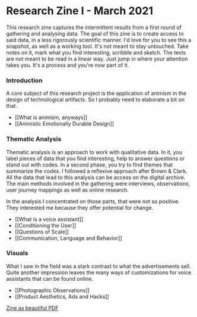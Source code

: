 # Research Zine I - March 2021
This research zine captures the intermittent results from a first round of gathering and analysing data. The goal of this zine is to create access to said data, in a less  rigorously scientific manner. I'd love for you to see this a snapshot, as well as a working tool. It's not meant to stay untouched. Take notes on it, mark what you find interesting, scribble and sketch. The texts are not meant to be read in a linear way. Just jump in where your attention takes you. It's a process and you're now part of it.

### Introduction
A core subject of this research project is the application of animism in the design of technological artifacts. So I probably need to elaborate a bit on that.

- [[What is animism, anyways]]
- [[Animistic Emotionally Durable Design]]

### Thematic Analysis
Thematic analysis is an approach to work with qualitative data. In it, you label pieces of data that you find interesting, help to answer questions or stand out with codes. In a second phase, you try to find themes that summarize the codes. I followed a reflexive approach after Brown & Clark. All the data that lead to this analysis can be access on the digital archive. The main methods involved in the gathering were interviews, observations, user journey mappings as well as online research.

In the analysis I concentrated on those parts, that were not so positive. They interested me because they offer potential for change.

- [[What is a voice assistant]]
- [[Conditioning the User]]
- [[Questions of Scale]]
- [[Communication, Language and Behavior]]

### Visuals
What I saw in the field was a stark contrast to what the advertisements sell. Quite another impression leaves the many ways of customizations for voice assistants that can be found online.

- [[Photographic Observations]]
- [[Product Aesthetics, Ads and Hacks]]

[Zine as beautiful PDF](/assets/files/research_zine_i.pdf)